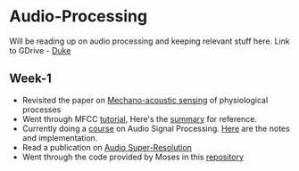 # Audio-Processing
Will be reading up on audio processing and keeping relevant stuff here. Link to GDrive - [Duke](https://drive.google.com/drive/folders/1NIgnEmLMugQUwR_ilkgHIskqYfV8dx9c?usp=sharing)

## Week-1
- Revisited the paper on [Mechano-acoustic sensing](https://www.researchgate.net/publication/347308988_Long-term_continuous_and_multimodal_monitoring_of_respiratory_digital_biomarkers_via_wireless_epidermal_mechano-acoustic_sensing_in_clinical_and_home_settings_for_COVID-19_patients) of physiological processes
- Went through MFCC [tutorial](https://www.kaggle.com/ilyamich/mfcc-implementation-and-tutorial), Here's the [summary](./MFCC_tutorial.ipynb) for reference.
- Currently doing a [course](https://www.coursera.org/learn/audio-signal-processing) on Audio Signal Processing. [Here](./Coursera-ASP/README.md) are the notes and implementation.
- Read a publication on [Audio Super-Resolution](https://www.amazon.science/publications/audio-super-resolution-for-speech-recognition)
- Went through the code provided by Moses in this [repository](https://github.com/mosesfuego/YES_NO-ALL)
